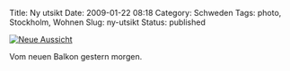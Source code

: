 Title: Ny utsikt
Date: 2009-01-22 08:18
Category: Schweden
Tags: photo, Stockholm, Wohnen
Slug: ny-utsikt
Status: published

[![Neue
Aussicht](/pic/morgonnybalkong_s.jpg "Neue Aussicht")](/pic/morgonnybalkong_l.jpg)

Vom neuen Balkon gestern morgen.

